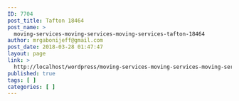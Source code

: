 ```yaml
---
ID: 7704
post_title: Tafton 18464
post_name: >
  moving-services-moving-services-moving-services-tafton-18464
author: mrgabonijeff@gmail.com
post_date: 2018-03-28 01:47:47
layout: page
link: >
  http://localhost/wordpress/moving-services-moving-services-moving-services-tafton-18464/
published: true
tags: [ ]
categories: [ ]
---
```

